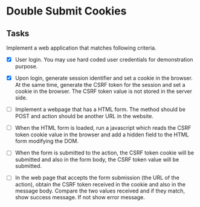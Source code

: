 # Double Submit Cookies

## Tasks
Implement a web application that matches following criteria.

- [x] User login. You may use hard coded user credentials for demonstration purpose.

- [x] Upon login, generate session identifier and set a cookie in the browser. At the same time, generate the CSRF token for the session and set a cookie in the browser. The CSRF token value is not stored in the server side.

- [ ] Implement a webpage that has a HTML form. The method should be POST and action should be another URL in the website.

- [ ] When the HTML form is loaded, run a javascript which reads the CSRF token cookie value in the browser and add a hidden field to the HTML form modifying the DOM.

- [ ] When the form is submitted to the action, the CSRF token cookie will be submitted and also in the form body, the CSRF token value will be submitted.

- [ ] In the web page that accepts the form submission (the URL of the action), obtain the CSRF token received in the cookie and also in the message body. Compare the two values received and if they match, show success message. If not show error message.
